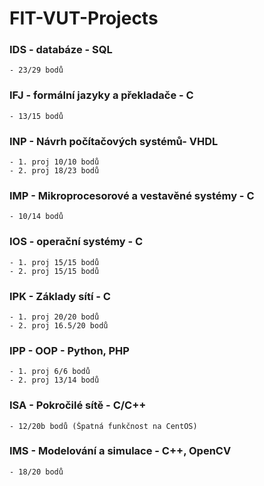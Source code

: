 # FIT-VUT-Projects
### IDS - databáze - SQL <br/>
    - 23/29 bodů
### IFJ - formální jazyky a překladače - C
    - 13/15 bodů
### INP - Návrh počítačových systémů- VHDL
    - 1. proj 10/10 bodů
    - 2. proj 18/23 bodů
### IMP - Mikroprocesorové a vestavěné systémy - C
    - 10/14 bodů
### IOS - operační systémy - C
    - 1. proj 15/15 bodů
    - 2. proj 15/15 bodů
### IPK - Základy sítí - C
    - 1. proj 20/20 bodů
    - 2. proj 16.5/20 bodů
### IPP - OOP - Python, PHP
    - 1. proj 6/6 bodů
    - 2. proj 13/14 bodů
### ISA - Pokročilé sítě - C/C++
    - 12/20b bodů (Špatná funkčnost na CentOS)
### IMS - Modelování a simulace - C++, OpenCV
    - 18/20 bodů
